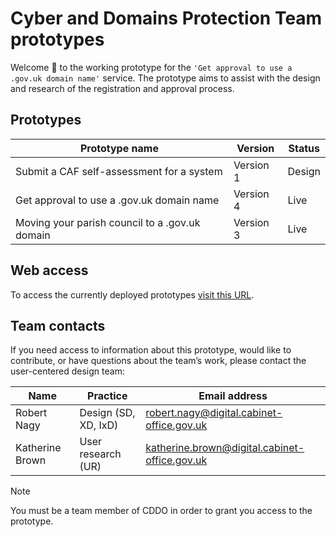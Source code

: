 # Cyber and Domains Protection Team prototypes
Welcome :wave: to the working prototype for the `'Get approval to use a .gov.uk domain name'` service. The prototype aims to assist with the design and research of the registration and approval process.

## Prototypes
| **Prototype name**                             | **Version** | **Status** | 
| ---------------------------------------------- | ----------- | ---------- |
| Submit a CAF self-assessment for a system      | Version 1   | Design |
| Get approval to use a .gov.uk domain name      | Version 4   | Live |
| Moving your parish council to a .gov.uk domain | Version 3   | Live |

## Web access
To access the currently deployed prototypes [visit this URL](https://sgs-ddt-01-96c924f9e494.herokuapp.com/).

## Team contacts
If you need access to information about this prototype, would like to contribute, or have questions about the team’s work, please contact the user-centered design team:

| Name           | Practice                | Email address                | 
| -------------- | ---------------------------- | ---------------------------- |
| Robert Nagy    | Design (SD, XD, IxD) | robert.nagy@digital.cabinet-office.gov.uk |
| Katherine Brown| User research (UR) | katherine.brown@digital.cabinet-office.gov.uk |

> [!NOTE]
> You must be a team member of CDDO in order to grant you access to the prototype.
